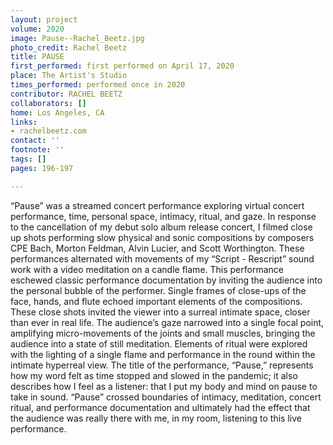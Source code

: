```yaml
---
layout: project
volume: 2020
image: Pause--Rachel_Beetz.jpg
photo_credit: Rachel Beetz
title: PAUSE
first_performed: first performed on April 17, 2020
place: The Artist's Studio
times_performed: performed once in 2020
contributor: RACHEL BEETZ
collaborators: []
home: Los Angeles, CA
links:
- rachelbeetz.com
contact: ''
footnote: ''
tags: []
pages: 196-197

---
```


“Pause” was a streamed concert performance exploring virtual concert performance, time, personal space, intimacy, ritual, and gaze. In response to the cancellation of my debut solo album release concert, I filmed close up shots performing slow physical and sonic compositions by composers CPE Bach, Morton Feldman, Alvin Lucier, and Scott Worthington. These performances alternated with movements of my “Script - Rescript” sound work with a video meditation on a candle flame. This performance eschewed classic performance documentation by inviting the audience into the personal bubble of the performer. Single frames of close-ups of the face, hands, and flute echoed important elements of the compositions. These close shots invited the viewer into a surreal intimate space, closer than ever in real life. The audience’s gaze narrowed into a single focal point, amplifying micro-movements of the joints and small muscles, bringing the audience into a state of still meditation. Elements of ritual were explored with the lighting of a single flame and performance in the round within the intimate hyperreal view. The title of the performance, “Pause,” represents how my word felt as time stopped and slowed in the pandemic; it also describes how I feel as a listener: that I put my body and mind on pause to take in sound. “Pause” crossed boundaries of intimacy, meditation, concert ritual, and performance documentation and ultimately had the effect that the audience was really there with me, in my room, listening to this live performance.
